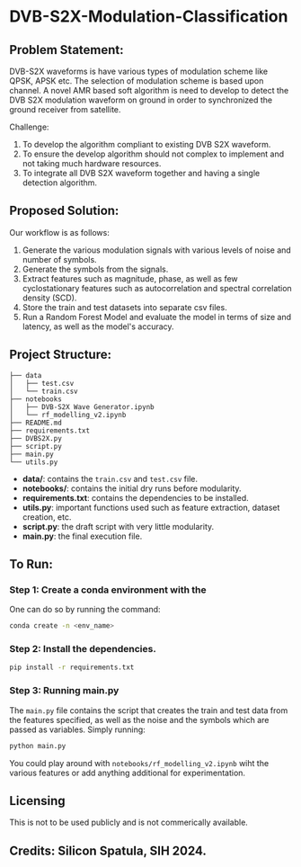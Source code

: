 # DVB-S2X-Modulation-Classification

## Problem Statement: 
DVB-S2X waveforms is have various types of modulation scheme like QPSK, APSK etc. The selection of modulation scheme is based upon channel. A novel AMR based soft algorithm is need to develop to detect the DVB S2X modulation waveform on ground in order to synchronized the ground receiver from satellite. 

Challenge: 
1. To develop the algorithm compliant to existing DVB S2X waveform. 
2. To ensure the develop algorithm should not complex to implement and not taking much hardware resources. 
3. To integrate all DVB S2X waveform together and having a single detection algorithm. 

## Proposed Solution: 
Our workflow is as follows: 
1. Generate the various modulation signals with various levels of noise and number of symbols. 
2. Generate the symbols from the signals. 
3. Extract features such as magnitude, phase, as well as few cyclostationary features such as autocorrelation and spectral correlation density (SCD). 
4. Store the train and test datasets into separate csv files. 
5. Run a Random Forest Model and evaluate the model in terms of size and latency, as well as the model's accuracy. 


## Project Structure: 
```
├── data
│   ├── test.csv
│   └── train.csv
├── notebooks
│   ├── DVB-S2X Wave Generator.ipynb
│   └── rf_modelling_v2.ipynb
├── README.md
├── requirements.txt
├── DVBS2X.py
├── script.py
├── main.py
└── utils.py
```

* **data/**: contains the `train.csv` and `test.csv` file. 
* **notebooks/**: contains the initial dry runs before modularity. 
* **requirements.txt**: contains the dependencies to be installed. 
* **utils.py**: important functions used such as feature extraction, dataset creation, etc. 
* **script.py**: the draft script with very little modularity. 
* **main.py**: the final execution file. 

## To Run: 

### Step 1: Create a conda environment with the 
One can do so by running the command: 
```bash
conda create -n <env_name>
```

### Step 2: Install the dependencies. 
```bash
pip install -r requirements.txt
```

### Step 3: Running main.py 

The `main.py` file contains the script that creates the train and test data from the features specified, as well as the noise and the symbols which are passed as variables. Simply running: 
```bash
python main.py
```

You could play around with `notebooks/rf_modelling_v2.ipynb` wiht the various features or add anything additional for experimentation. 

## Licensing
This is not to be used publicly and is not commerically available. 

## Credits: Silicon Spatula, SIH 2024. 